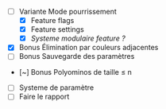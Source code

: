 -   [ ] Variante Mode pourrissement
    -   [x] Feature flags
    -   [x] Feature settings
    -   [x] _Systeme modulaire feature ?_
-   [x] Bonus Élimination par couleurs adjacentes
-   [ ] Bonus Sauvegarde des paramètres
-   [~] Bonus Polyominos de taille ≤ n
-   [ ] Systeme de paramètre
-   [ ] Faire le rapport
